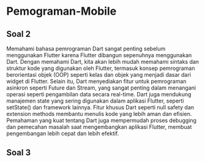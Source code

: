 # Pemograman-Mobile
## Soal 2
Memahami bahasa pemrograman Dart sangat penting sebelum menggunakan Flutter karena Flutter dibangun sepenuhnya menggunakan Dart. Dengan memahami Dart, kita akan lebih mudah memahami sintaks dan struktur kode yang digunakan oleh Flutter, termasuk konsep pemrograman berorientasi objek (OOP) seperti kelas dan objek yang menjadi dasar dari widget di Flutter. Selain itu, Dart menyediakan fitur untuk pemrograman asinkron seperti Future dan Stream, yang sangat penting dalam menangani operasi seperti pengambilan data secara real-time. Dart juga mendukung manajemen state yang sering digunakan dalam aplikasi Flutter, seperti setState() dan framework lainnya. Fitur khusus Dart seperti null safety dan extension methods membantu menulis kode yang lebih aman dan efisien. Pemahaman yang kuat tentang Dart juga mempermudah proses debugging dan pemecahan masalah saat mengembangkan aplikasi Flutter, membuat pengembangan lebih cepat dan lebih efektif.

## Soal 3

